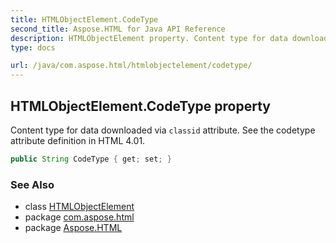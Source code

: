 ```yaml
---
title: HTMLObjectElement.CodeType
second_title: Aspose.HTML for Java API Reference
description: HTMLObjectElement property. Content type for data downloaded via classid attribute. See the codetype attribute definition in HTML 4.01
type: docs

url: /java/com.aspose.html/htmlobjectelement/codetype/
---
```

## HTMLObjectElement.CodeType property

Content type for data downloaded via `classid` attribute. See the codetype attribute definition in HTML 4.01.

```java
public String CodeType { get; set; }
```

### See Also

* class [HTMLObjectElement](../)
* package [com.aspose.html](../../../com.aspose.html/)
* package [Aspose.HTML](../../../)
